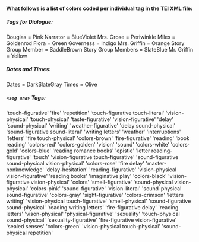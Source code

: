 #### What follows is a list of colors coded per individual tag in the TEI XML file:

##### Tags for Dialogue:

Douglas = Pink
Narrator = BlueViolet
Mrs. Grose = Periwinkle
Miles = Goldenrod
Flora = Green
Governess = Indigo
Mrs. Griffin = Orange
Story Group Member = SaddleBrown
Story Group Members = SlateBlue
Mr. Griffin = Yellow

##### Dates and Times:

Dates = DarkSlateGray
Times = Olive

##### ```<seg ana>``` Tags:
'touch-figurative'
'fire'
'repetition'
'touch-figurative touch-literal'
'vision-physical'
'touch-physical'
'taste-figurative'
'vision-figurative'
'delay'
'sound-physical'
'writing'
'weather-figurative'
'delay sound-physical'
'sound-figurative sound-literal'
'writing letters'
'weather'
'interruptions'
'letters'
'fire touch-physical'
'colors-brown'
'fire-figurative'
'reading'
'book reading'
'colors-red'
'colors-golden'
'vision'
'sound'
'colors-white'
'colors-gold'
'colors-blue'
'reading romance books'
'epistle'
'letter reading-figurative'
'touch'
'vision-figurative touch-figurative'
'sound-figurative sound-physical vision-physical'
'colors-rose'
'fire delay'
'master-nonknowledge'
'delay-hesitation'
'reading-figurative'
'vision-physical vision-figurative'
'reading books'
'imaginative play'
'colors-black'
'vision-figurative vision-physical'
'colors'
'smell-figurative'
'sound-physical vision-physical'
'colors-pink'
'sound-figurative'
'vision-literal'
'sound-physical sound-figurative'
'colors-gray'
'sight-figurative'
'colors-crimson'
'letters writing'
'vision-physical touch-figurative'
'smell-physical'
'sound-figurative sound-physical'
'reading writing letters'
'fire-figurative delay'
'reading letters'
'vison-physical'
'physical-figurative'
'sexuality'
'touch-physical sound-physical'
'sexuality-figurative'
'fire-figurative vision-figurative'
'sealed senses'
'colors-green'
'vision-physical touch-physical'
'sound-physical repetition'
